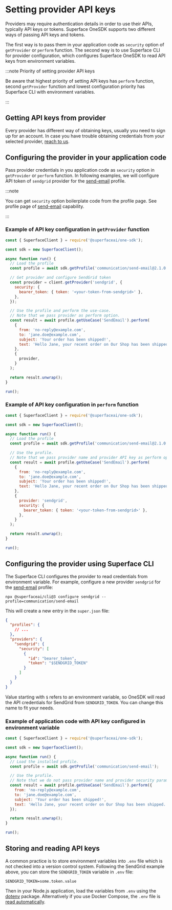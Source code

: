 # Setting provider API keys

Providers may require authentication details in order to use their APIs, typically API keys or tokens. Superface OneSDK supports two different ways of passing API keys and tokens.

The first way is to pass them in your application code as `security` option of `getProvider` or `perform` function. The second way is to use Superface CLI for provider configuration, which configures Superface OneSDK to read API keys from environment variables.

:::note Priority of setting provider API keys

Be aware that highest priority of setting API keys has `perform` function, second `getProvider` function and lowest configuration priority has Superface CLI with environment variables.

:::

## Getting API keys from provider

Every provider has different way of obtaining keys, usually you need to sign up for an account. In case you have trouble obtaining credentials from your selected provider, [reach to us](../../support.mdx).

## Configuring the provider in your application code

Pass provider credentials in you application code as `security` option in `getProvider` or `perform` function. In following examples, we will configure API token of `sendgrid` provider for the [send-email](https://superface.ai/communication/send-email) profile.

:::note

You can get `security` option boilerplate code from the profile page. See profile page of [send-email](https://superface.ai/communication/send-email) capability.

:::

### Example of API key configuration in `getProvider` function

```javascript
const { SuperfaceClient } = require('@superfaceai/one-sdk');

const sdk = new SuperfaceClient();

async function run() {
  // Load the profile
  const profile = await sdk.getProfile('communication/send-email@2.1.0');

  // Get provider and configure SendGrid token
  const provider = client.getProvider('sendgrid', {
    security: {
      bearer_token: { token: '<your-token-from-sendgrid>' },
    },
  });

  // Use the profile and perform the use-case.
  // Note that we pass provider as perform option.
  const result = await profile.getUseCase('SendEmail').perform(
    {
      from: 'no-reply@example.com',
      to: 'jane.doe@example.com',
      subject: 'Your order has been shipped!',
      text: 'Hello Jane, your recent order on Our Shop has been shipped.',
    },
    {
      provider,
    }
  );

  return result.unwrap();
}

run();
```

### Example of API key configuration in `perform` function

```javascript
const { SuperfaceClient } = require('@superfaceai/one-sdk');

const sdk = new SuperfaceClient();

async function run() {
  // Load the profile
  const profile = await sdk.getProfile('communication/send-email@2.1.0');

  // Use the profile.
  // Note that we pass provider name and provider API key as perform options.
  const result = await profile.getUseCase('SendEmail').perform(
    {
      from: 'no-reply@example.com',
      to: 'jane.doe@example.com',
      subject: 'Your order has been shipped!',
      text: 'Hello Jane, your recent order on Our Shop has been shipped.',
    },
    {
      provider: 'sendgrid',
      security: {
        bearer_token: { token: '<your-token-from-sendgrid>' },
      },
    }
  );

  return result.unwrap();
}

run();
```

## Configuring the provider using Superface CLI

The Superface CLI configures the provider to read credentials from environment variable. For example, configure a new provider `sendgrid` for the [send-email](https://superface.ai/communication/send-email) profile:

```shell
npx @superfaceai/cli@3 configure sendgrid --profile=communication/send-email
```

This will create a new entry in the `super.json` file:

```json title="superface/super.json" {9-10}
{
  "profiles": {
    // ...
  },
  "providers": {
    "sendgrid": {
      "security": [
        {
          "id": "bearer_token",
          "token": "$SENDGRID_TOKEN"
        }
      ]
    }
  }
}
```

Value starting with `$` refers to an environment variable, so OneSDK will read the API credentials for SendGrid from `SENDGRID_TOKEN`. You can change this name to fit your needs.

### Example of application code with API key configured in environment variable

```javascript
const { SuperfaceClient } = require('@superfaceai/one-sdk');

const sdk = new SuperfaceClient();

async function run() {
  // Load the installed profile.
  const profile = await sdk.getProfile('communication/send-email');

  // Use the profile.
  // Note that we do not pass provider name and provider security params.
  const result = await profile.getUseCase('SendEmail').perform({
    from: 'no-reply@example.com',
    to: 'jane.doe@example.com',
    subject: 'Your order has been shipped!',
    text: 'Hello Jane, your recent order on Our Shop has been shipped.',
  });

  return result.unwrap();
}

run();
```

## Storing and reading API keys

A common practice is to store environment variables into `.env` file which is not checked into a version control system. Following the SendGrid example above, you can store the `SENDGRID_TOKEN` variable in `.env` file:

```title=".env"
SENDGRID_TOKEN=some.token.value
```

Then in your Node.js application, load the variables from `.env` using the [dotenv](https://www.npmjs.com/package/dotenv) package. Alternatively if you use Docker Compose, the `.env` file is [read automatically](https://docs.docker.com/compose/environment-variables/).
